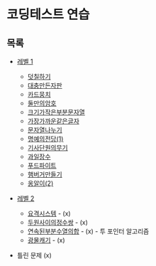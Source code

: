 # 코딩테스트 연습

## 목록

* [레벨 1](/level1)
  * [덧칠하기](/level1/덧칠하기.md)
  * [대충만든자판](/level1/대충만든자판.md)
  * [카드뭉치](/level1/카드뭉치.md)
  * [둘만의암호](/level1/둘만의암호.md)
  * [크기가작은부분문자열](/level1/크기가작은부분문자열.md)
  * [가장가까운같은글자](/level1/가장가까운같은글자.md)
  * [문자열나누기](/level1/문자열나누기.md)
  * [명예의전당(1)](/level1/명예의전당(1).md)
  * [기사단원의무기](/level1/기사단원의무기.md)
  * [과일장수](/level1/과일장수.md)
  * [푸드파이트](/level1/푸드파이트.md)
  * [햄버거만들기](/level1/햄버거만들기.md)
  * [옹알이(2)](/level1/옹알이(2).md)

* [레벨 2](/level2)
  * [요격시스템](/level2/요격시스템.md) - (x)
  * [두원사이의정수쌍](/level2/두원사이의정수쌍.md) - (x)
  * [연속된부분수열의합](/level2/연속된부분수열의합.md) - (x) - 투 포인터 알고리즘
  * [광물캐기](/level2/광물캐기.md) - (x)
 
- 틀린 문제 (x)
